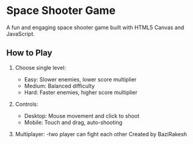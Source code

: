 ﻿# Space Shooter Game

A fun and engaging space shooter game built with HTML5 Canvas and JavaScript.

## How to Play

1. Choose single level:
   - Easy: Slower enemies, lower score multiplier
   - Medium: Balanced difficulty
   - Hard: Faster enemies, higher score multiplier

2. Controls:
   - Desktop: Mouse movement and click to shoot
   - Mobile: Touch and drag, auto-shooting
3. Multiplayer:
   -two player can fight each other
Created by BaziRakesh
